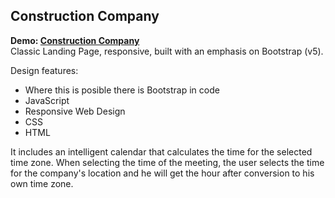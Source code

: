 ## Construction Company

**Demo: [Construction Company](https://dawiddev.github.io/roofing/)** <br/>
Classic Landing Page, responsive, built with an emphasis on Bootstrap (v5). 

Design features:

- Where this is posible there is Bootstrap in code
- JavaScript
- Responsive Web Design
- CSS
- HTML

It includes an intelligent calendar that calculates the time for the selected time zone. When selecting the time of the meeting, the user selects the time for the company's location and he will get the hour after conversion to his own time zone.
